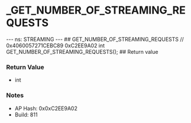 # _GET_NUMBER_OF_STREAMING_REQUESTS

--- ns: STREAMING --- ## GET_NUMBER_OF_STREAMING_REQUESTS  // 0x4060057271CEBC89 0xC2EE9A02 int GET_NUMBER_OF_STREAMING_REQUESTS();   ## Return value

### Return Value
* int

### Notes
* AP Hash: 0x0xC2EE9A02
* Build: 811

